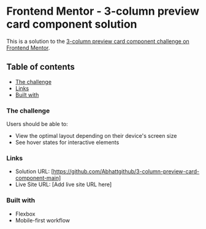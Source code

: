 # Frontend Mentor - 3-column preview card component solution

This is a solution to the [3-column preview card component challenge on Frontend Mentor](https://www.frontendmentor.io/challenges/3column-preview-card-component-pH92eAR2-). 

## Table of contents

  - [The challenge](#the-challenge)
  - [Links](#links)
  - [Built with](#built-with)

### The challenge

Users should be able to:

- View the optimal layout depending on their device's screen size
- See hover states for interactive elements


### Links

- Solution URL: [https://github.com/Abhattgithub/3-column-preview-card-component-main]
- Live Site URL: [Add live site URL here]

### Built with

- Flexbox
- Mobile-first workflow
